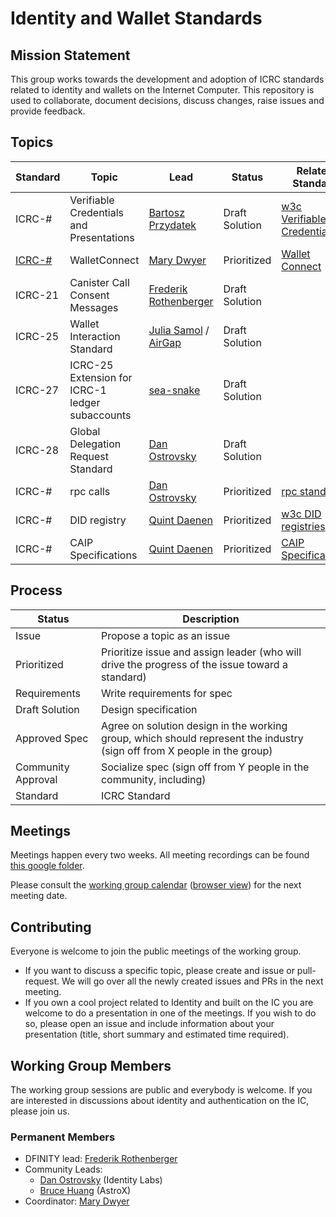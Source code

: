 # Identity and Wallet Standards

## Mission Statement
This group works towards the development and adoption of ICRC standards related to identity and wallets on the Internet Computer. This repository is used to collaborate, document decisions, discuss changes, raise issues and provide feedback.

## Topics
| Standard                                            | Topic                                           | Lead                                                                    | Status         | Related Standard                                                   | Drafted Spec                                                                                                        |
|-----------------------------------------------------|-------------------------------------------------|-------------------------------------------------------------------------|----------------|--------------------------------------------------------------------|---------------------------------------------------------------------------------------------------------------------| 
| ICRC-#                                              | Verifiable Credentials and Presentations        | [Bartosz Przydatek](https://github.com/przydatek)                       | Draft Solution | [w3c Verifiable Credentials](https://www.w3.org/TR/vc-data-model/) |                                                                                                                     |
| [ICRC-#](https://github.com/dfinity/ICRC/issues/11) | WalletConnect                                   | [Mary Dwyer](https://github.com/marydwyer)                              | Prioritized    | [Wallet Connect](https://docs.walletconnect.com/2.0)               |                                                                                                                     |
| ICRC-21                                             | Canister Call Consent Messages                  | [Frederik Rothenberger](https://github.com/frederikrothenberger)        | Draft Solution |                                                                    | [Draft Spec](https://github.com/dfinity/wg-identity-authentication/blob/main/topics/icrc_21_consent_msg.md)                 |
| ICRC-25                                             | Wallet Interaction Standard                     | [Julia Samol](https://github.com/jsamol) / [AirGap](https://airgap.it/) | Draft Solution |                                                                    | [Draft Spec](https://github.com/dfinity/wg-identity-authentication/blob/main/topics/wallet-interaction-standard.md) |
| ICRC-27                                             | ICRC-25 Extension for ICRC-1 ledger subaccounts | [sea-snake](https://github.com/sea-snake)                               | Draft Solution |                                                                    | [Draft Spec](https://github.com/dfinity/wg-identity-authentication/pull/47)                                         | 
| ICRC-28                                             | Global Delegation Request Standard                     | [Dan Ostrovsky](https://github.com/dostro) | Draft Solution |                                                                    | [Draft Spec](https://github.com/dfinity/ICRC/issues/32) |
| ICRC-#                                              | rpc calls                                       | [Dan Ostrovsky](https://github.com/dostro)                              | Prioritized    | [rpc standard](https://www.jsonrpc.org/specification)              |                                                                                                                     |
| ICRC-#                                              | DID registry                                    | [Quint Daenen](https://github.com/q-uint)                               | Prioritized    | [w3c DID registries](https://www.w3.org/TR/did-spec-registries/)   |                                                                                                                     |
| ICRC-#                                              | CAIP Specifications                             | [Quint Daenen](https://github.com/q-uint)                               | Prioritized    | [CAIP Specifications](https://github.com/ChainAgnostic/CAIPs)      | [Issue 25](https://github.com/dfinity/wg-identity-authentication/issues/25)                                         |


## Process
| Status  | Description |
| ------------- | ------------- |
| Issue | Propose a topic as an issue  |
| Prioritized  | Prioritize issue and assign leader (who will drive the progress of the issue toward a standard)  |
| Requirements  | Write requirements for spec  |
| Draft Solution  | Design specification  |
| Approved Spec  | Agree on solution design in the working group, which should represent the industry (sign off from X people in the group)  |
| Community Approval  | Socialize spec (sign off from Y people in the community, including)  |
| Standard  | ICRC Standard  |

## Meetings

Meetings happen every two weeks. All meeting recordings can be found [this google folder](https://drive.google.com/drive/folders/14unuYLiYtUeOw47eRwYnB4FCa9YPr6zv).

Please consult the [working group calendar](https://calendar.google.com/calendar/u/0?cid=Y19jZ29lcTkxN3JwZWFwN3ZzZTNpczFobDMxMEBncm91cC5jYWxlbmRhci5nb29nbGUuY29t) ([browser view](https://calendar.google.com/calendar/embed?src=c_cgoeq917rpeap7vse3is1hl310%40group.calendar.google.com&ctz=Europe%2FZurich)) for the next meeting date.

## Contributing

Everyone is welcome to join the public meetings of the working group.
* If you want to discuss a specific topic, please create and issue or pull-request. We will go over all the newly created issues and PRs in the next meeting.
* If you own a cool project related to Identity and built on the IC you are welcome to do a presentation in one of the meetings. If you wish to do so, please open an issue and include information about your presentation (title, short summary and estimated time required). 

## Working Group Members

The working group sessions are public and everybody is welcome. If you are interested in discussions about identity and authentication on the IC, please join us.

### Permanent Members
* DFINITY lead: [Frederik Rothenberger](https://github.com/frederikrothenberger)
* Community Leads:
  * [Dan Ostrovsky](https://github.com/dostro) (Identity Labs)
  * [Bruce Huang](https://github.com/brutoshi) (AstroX)
* Coordinator: [Mary Dwyer](https://github.com/marydwyer)











                                                                                                                                                                                                                                                                                                    
